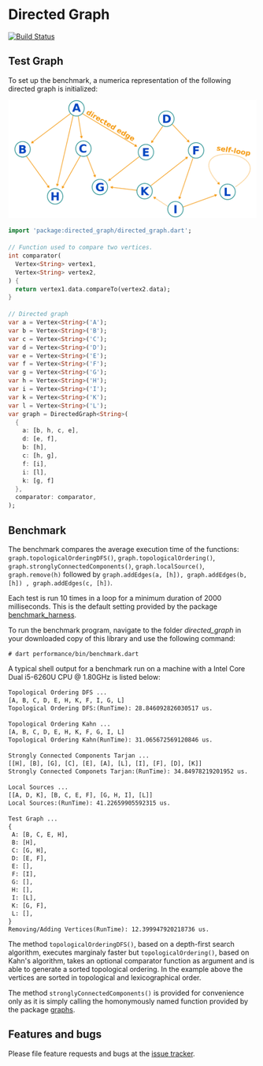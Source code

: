 # Directed Graph

[![Build Status](https://travis-ci.com/simphotonics/directed_graph.svg?branch=master)](https://travis-ci.com/simphotonics/directed_graph)

## Test Graph
To set up the benchmark, a numerica representation of the following directed graph is initialized:

![Directed Graph Image](https://raw.githubusercontent.com/simphotonics/directed_graph/master/images/directed_graph.svg?sanitize=true)

```Dart
import 'package:directed_graph/directed_graph.dart';

// Function used to compare two vertices.
int comparator(
  Vertex<String> vertex1,
  Vertex<String> vertex2,
) {
  return vertex1.data.compareTo(vertex2.data);
}

// Directed graph
var a = Vertex<String>('A');
var b = Vertex<String>('B');
var c = Vertex<String>('C');
var d = Vertex<String>('D');
var e = Vertex<String>('E');
var f = Vertex<String>('F');
var g = Vertex<String>('G');
var h = Vertex<String>('H');
var i = Vertex<String>('I');
var k = Vertex<String>('K');
var l = Vertex<String>('L');
var graph = DirectedGraph<String>(
  {
    a: [b, h, c, e],
    d: [e, f],
    b: [h],
    c: [h, g],
    f: [i],
    i: [l],
    k: [g, f]
  },
  comparator: comparator,
);
```
## Benchmark
The benchmark compares the average execution time of the functions:
`graph.topologicalOrderingDFS()`,
`graph.topologicalOrdering()`,
`graph.stronglyConnectedComponents()`,
`graph.localSource()`,
`graph.remove(h)` followed by
```graph.addEdges(a, [h]), graph.addEdges(b, [h]) , graph.addEdges(c, [h])```.

Each test is run 10 times in a loop for a minimum duration of 2000 milliseconds.
This is the default setting provided by the package [benchmark_harness].

To run the benchmark program, navigate to the folder *directed_graph* in your downloaded
copy of this library and use
the following command:
```console
# dart performance/bin/benchmark.dart
```

A typical shell output for a benchmark run on a machine with a Intel Core Dual i5-6260U CPU @ 1.80GHz is listed below:
```console
Topological Ordering DFS ...
[A, B, C, D, E, H, K, F, I, G, L]
Topological Ordering DFS:(RunTime): 28.846092826030517 us.

Topological Ordering Kahn ...
[A, B, C, D, E, H, K, F, G, I, L]
Topological Ordering Kahn(RunTime): 31.065672569120846 us.

Strongly Connected Components Tarjan ...
[[H], [B], [G], [C], [E], [A], [L], [I], [F], [D], [K]]
Strongly Connected Componets Tarjan:(RunTime): 34.84978219201952 us.

Local Sources ...
[[A, D, K], [B, C, E, F], [G, H, I], [L]]
Local Sources:(RunTime): 41.22659905592315 us.

Test Graph ...
{
 A: [B, C, E, H],
 B: [H],
 C: [G, H],
 D: [E, F],
 E: [],
 F: [I],
 G: [],
 H: [],
 I: [L],
 K: [G, F],
 L: [],
}
Removing/Adding Vertices(RunTime): 12.399947920218736 us.

```
The method `topologicalOrderingDFS()`, based on a depth-first search algorithm, executes marginaly faster
but `topologicalOrdering()`, based on Kahn's algorithm, takes an optional comparator function as argument
and is able to generate a sorted topological ordering. In the example above the vertices are sorted in
topological and lexicographical order.

The method `stronglyConnectedComponents()` is provided for convenience
only as it is simply calling the homonymously named function provided by the package [graphs].


## Features and bugs
Please file feature requests and bugs at the [issue tracker].

[benchmark_harness]: https://pub.dev/packages/benchmark_harness
[issue tracker]: https://github.com/simphotonics/directed_graph/issues
[graphs]: https://pub.dev/packages/graphs